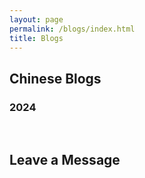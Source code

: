 ```yaml
---
layout: page
permalink: /blogs/index.html
title: Blogs
---
```


## Chinese Blogs

### 2024


<br>

## Leave a Message

<br>



<br>
